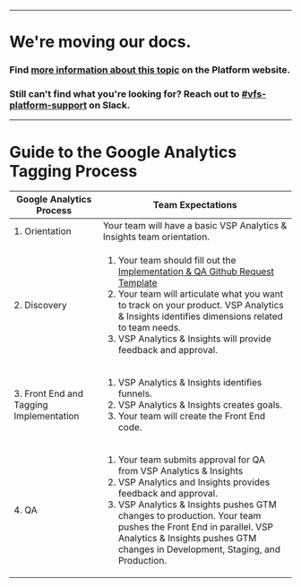 ----

# We're moving our docs. 
### Find [more information about this topic](https://depo-platform-documentation.scrollhelp.site/analytics-monitoring/Analytics-customer-support-guide.1586823275.html#Analyticscustomersupportguide-3.RequestGoogleTagManagerimplementation) on the Platform website.

### Still can't find what you're looking for? Reach out to [#vfs-platform-support](https://dsva.slack.com/archives/CBU0KDSB1) on Slack.

----
# Guide to the Google Analytics Tagging Process

| Google Analytics Process | Team Expectations |
| --- | --- |
| 1. Orientation | Your team will have a basic VSP Analytics & Insights team orientation. |
| 2. Discovery | <ol><li>Your team should fill out the [Implementation & QA Github Request Template](https://github.com/department-of-veterans-affairs/va.gov-team/issues/new?assignees=joanneesteban%2C+bsmartin-ep%2C+jonwehausen&labels=analytics-insights%2C+analytics-request%2C+collaboration-cycle&template=analytics-implementation-and-qa-request-template.md&title=Analytics+Implementation+or+QA+Support+for+%5BProduct%5D)</li><li>Your team will articulate what you want to track on your product. VSP Analytics & Insights identifies dimensions related to team needs. </li><li>VSP Analytics & Insights will provide feedback and approval.</li></ol> |
| 3. Front End and Tagging Implementation | <ol><li>VSP Analytics & Insights identifies funnels.</li><li>VSP Analytics & Insights creates goals.</li><li>Your team will create the Front End code.</li></ol> |
| 4. QA | <ol><li>Your team submits approval for QA from VSP Analytics & Insights</li><li>VSP Analytics and Insights provides feedback and approval.</li><li>VSP Analytics & Insights pushes GTM changes to production. Your team pushes the Front End in parallel. VSP Analytics & Insights pushes GTM changes in Development, Staging, and Production.</li></ol>  |
